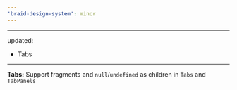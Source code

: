 ```yaml
---
'braid-design-system': minor
---
```


---
updated:
  - Tabs
---

**Tabs:** Support fragments and `null`/`undefined` as children in `Tabs` and `TabPanels`
